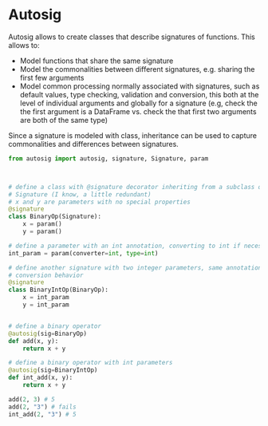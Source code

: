 # Autosig

Autosig allows to create classes that describe signatures of functions.
This allows to:
  - Model functions that share the same signature
  - Model the commonalities between different signatures, e.g. sharing the first few arguments
  - Model common processing normally associated with signatures, such as default values, type checking, validation and conversion, this both at the level of individual arguments and globally for a signature (e.g, check the the first argument is a DataFrame vs. check the that first two arguments are both of the same type)

Since a signature is modeled with class, inheritance can be used to capture commonalities and differences between signatures.


```python
from autosig import autosig, signature, Signature, param



# define a class with @signature decorator inheriting from a subclass of
# Signature (I know, a little redundant)
# x and y are parameters with no special properties
@signature
class BinaryOp(Signature):
    x = param()
    y = param()

# define a parameter with an int annotation, converting to int if necessary)
int_param = param(converter=int, type=int)

# define another signature with two integer parameters, same annotation and
# conversion behavior
@signature
class BinaryIntOp(BinaryOp):
    x = int_param
    y = int_param


# define a binary operator
@autosig(sig=BinaryOp)
def add(x, y):
    return x + y

# define a binary operator with int parameters
@autosig(sig=BinaryIntOp)
def int_add(x, y):
    return x + y

add(2, 3) # 5
add(2, "3") # fails
int_add(2, "3") # 5

```
